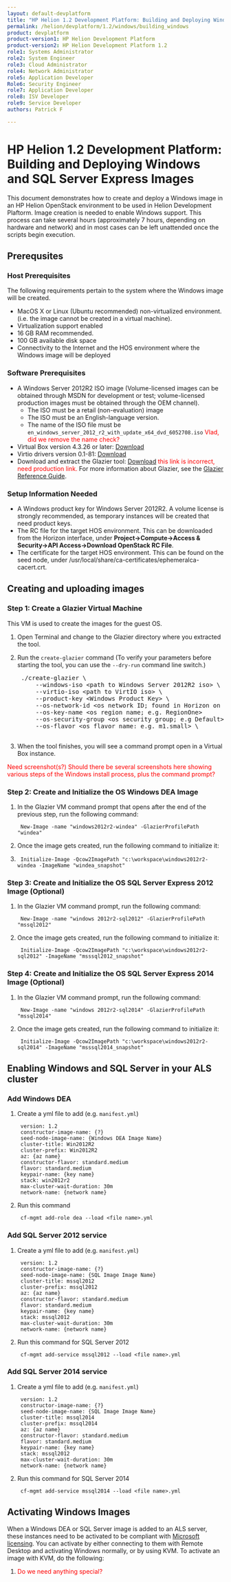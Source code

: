 ```yaml
---
layout: default-devplatform
title: "HP Helion 1.2 Development Platform: Building and Deploying Windows and SQL Server Express Images"
permalink: /helion/devplatform/1.2/windows/building_windows
product: devplatform
product-version1: HP Helion Development Platform
product-version2: HP Helion Development Platform 1.2
role1: Systems Administrator 
role2: System Engineer
role3: Cloud Administrator
role4: Network Administrator
role5: Application Developer
Role6: Security Engineer
role7: Application Developer 
role8: ISV Developer
role9: Service Developer
authors: Patrick F

---
```

<!--UNDER REVISION-->

# HP Helion 1.2 Development Platform: Building and Deploying Windows and SQL Server Express Images

This document demonstrates how to create and deploy a Windows image in an HP Helion OpenStack environment to be used in Helion Development Plaftorm. Image creation is needed to enable Windows support. This process can take several hours (approximately 7 hours, depending on hardware and network) and in most cases can be left unattended once the scripts begin execution.

## Prerequsites

### Host Prerequisites

The following requirements pertain to the system where the Windows image will be created.

* MacOS X or Linux (Ubuntu recommended) non-virtualized environment. (i.e. the image cannot be created in a virtual machine).
* Virtualization support enabled
* 16 GB RAM recommended.
* 100 GB available disk space
* Connectivity to the Internet and the HOS environment where the Windows image will be deployed

### Software Prerequisites

* A Windows Server 2012R2 ISO image (Volume-licensed images can be obtained through MSDN for development or test; volume-licensed production images must be obtained through the OEM channel).
	* The ISO must be a retail (non-evaluation) image
	* The ISO must be an English-language version.
	* The name of the ISO file must be <code>en\_windows\_server\_2012\_r2\_with\_update\_x64\_dvd\_6052708.iso</code> <span style="color:red">Vlad, did we remove the name check?</span>
* Virtual Box version 4.3.26 or later: <a href="https://www.virtualbox.org/wiki/Downloads">Download</a>
* Virtio drivers version 0.1-81: <a href="http://alt.fedoraproject.org/pub/alt/virtio-win/stable/virtio-win-0.1-81.iso">Download</a>
* Download and extract the Glazier tool: <a href="https://drive.google.com/a/hp.com/folderviewid=0By3HV5Aek7gYfjg3TUVGT1RxeGhhZTBvN2JBR3Y4UWZZWXkycEprUGhSc0J3a19XcHJaTXM&usp=sharing">Download</a><span style="color:red"> this link is incorrect, need production link.</span> For more information about Glazier, see the <a href="/helion/devplatform/1.2/windows/glazier/">Glazier Reference Guide</a>.



### Setup Information Needed

* A Windows product key for Windows Server 2012R2. A volume license is strongly recommended, as temporary instances will be created that need product keys.
* The RC file for the target HOS environment. This can be downloaded from the Horizon interface, under **Project-&gt;Compute-&gt;Access & Security-&gt;API Access-&gt;Download OpenStack RC File**.
* The certificate for the target HOS environment. This can be found on the seed node, under /usr/local/share/ca-certificates/ephemeralca-cacert.crt.

## Creating and uploading images

### Step 1: Create a Glazier Virtual Machine

This VM is used to create the images for the guest OS.

1. Open Terminal and change to the Glazier directory where you extracted the tool.
2. Run the <code>create-glazier</code> command (To verify your parameters before starting the tool, you can use the <code>--dry-run</code> command line switch.)

	<pre>
	./create-glazier \
		--windows-iso &lt;path to Windows Server 2012R2 iso&gt; \
		--virtio-iso &lt;path to VirtIO iso&gt; \
		--product-key &lt;Windows Product Key&gt; \
		--os-network-id &lt;os network ID; found in Horizon on the Network Detail page under Project -&gt; Network -&gt; Networks -&gt; (select network name) &gt; \
		--os-key-name &lt;os region name; e.g. RegionOne&gt; 
		--os-security-group &lt;os security group; e.g Default&gt; \
		--os-flavor &lt;os flavor name: e.g. m1.small&gt; \
	</pre>
3. When the tool finishes, you will see a command prompt open in a Virtual Box instance. 
	
<span style="color:red">Need screenshot(s?) Should there be several screenshots here showing various steps of the Windows install process, plus the command prompt?</span>

### Step 2: Create and Initialize the OS Windows DEA Image

1. In the Glazier VM command prompt that opens after the end of the previous step, run the following command:

		New-Image -name "windows2012r2-windea" -GlazierProfilePath "windea"
2. Once the image gets created, run the following command to initialize it:
3. 
		Initialize-Image -Qcow2ImagePath "c:\workspace\windows2012r2-windea -ImageName "windea_snapshot"

### Step 3: Create and Initialize the OS SQL Server Express 2012 Image (Optional)

1. In the Glazier VM command prompt, run the following command:
	
		New-Image -name "windows 2012r2-sql2012" -GlazierProfilePath "mssql2012"

2. Once the image gets created, run the following command to initialize it:

		Initialize-Image -Qcow2ImagePath "c:\workspace\windows2012r2-sql2012" -ImageName "msssql2012_snapshot"

### Step 4: Create and Initialize the OS SQL Server Express 2014 Image (Optional)

1. In the Glazier VM command prompt, run the following command:
	
		New-Image -name "windows 2012r2-sql2014" -GlazierProfilePath "mssql2014"

2. Once the image gets created, run the following command to initialize it:

		Initialize-Image -Qcow2ImagePath "c:\workspace\windows2012r2-sql2014" -ImageName "msssql2014_snapshot"

## Enabling Windows and SQL Server in your ALS cluster
### Add Windows DEA

1. Create a yml file to add (e.g. <code>manifest.yml</code>)

		version: 1.2
		constructor-image-name: {?}
		seed-node-image-name: {Windows DEA Image Name}
		cluster-title: Win2012R2
		cluster-prefix: Win2012R2
		az: {az name}
		constructor-flavor: standard.medium
		flavor: standard.medium
		keypair-name: {key name}
		stack: win2012r2
		max-cluster-wait-duration: 30m
		network-name: {network name}

2. Run this command

		cf-mgmt add-role dea --load <file name>.yml

### Add SQL Server 2012 service

1. Create a yml file to add (e.g. <code>manifest.yml</code>)

		version: 1.2
		constructor-image-name: {?}
		seed-node-image-name: {SQL Image Image Name}
		cluster-title: mssql2012
		cluster-prefix: mssql2012
		az: {az name}
		constructor-flavor: standard.medium
		flavor: standard.medium
		keypair-name: {key name}
		stack: mssql2012
		max-cluster-wait-duration: 30m
		network-name: {network name}

2. Run this command for SQL Server 2012

		cf-mgmt add-service mssql2012 --load <file name>.yml

### Add SQL Server 2014 service

1. Create a yml file to add (e.g. <code>manifest.yml</code>)

		version: 1.2
		constructor-image-name: {?}
		seed-node-image-name: {SQL Image Image Name}
		cluster-title: mssql2014
		cluster-prefix: mssql2014
		az: {az name}
		constructor-flavor: standard.medium
		flavor: standard.medium
		keypair-name: {key name}
		stack: mssql2012
		max-cluster-wait-duration: 30m
		network-name: {network name}

2. Run this command for SQL Server 2014

		cf-mgmt add-service mssql2014 --load <file name>.yml
## Activating Windows Images

When a Windows DEA or SQL Server image is added to an ALS server, these instances need to be activated to be compliant with <a href="https://www.microsoft.com/licensing/">Microsoft licensing</a>. You can activate by either connecting to them with Remote Desktop and activating Windows normally, or by using KVM. To activate an image with KVM, do the following:

1. <span style="color:red">Do we need anything special?</span>



		
